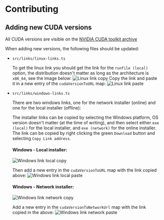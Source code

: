 # Contributing

## Adding new CUDA versions

All CUDA versions are visible on the [NVIDIA CUDA toolkit archive](https://developer.nvidia.com/cuda-toolkit-archive)

When adding new versions, the following files should be updated:
- `src/links/linux-links.ts`
  
  To get the linux link you should get the link for the `runfile (local)` option, the distribution doesn't matter as long as the architecture is `x86_64`, see the image below:
  ![Linux link copy](images/linux-link.png)
  Copy the link and paste it in a new entry of the `cudaVersionToURL` map:
  ![Linux link paste](images/linux-link-code.png)
- `src/links/windows-links.ts`

  There are two windows links, one for the network installer (online) and one for the local installer (offline):
  
  The installer links can be copied by selecting the Windows platform, OS version doesn't matter (at the time of writing), and then select either `exe (local)` for the local installer, and `exe (network)` for the online installer. The link can be copied by right clicking the green `Download` button and selecting `Copy Link address`.

  #### Windows - Local installer:
  ![Windows link local copy](images/windows-link-local.png)

  Then add a new entry in the `cudaVersionToURL` map with the link copied above:
  ![Windows link local paste](images/windows-link-local-code.png)

  #### Windows - Network installer:
  ![Windows link network copy](images/windows-link-network.png)

  Add a new entry in the `cudaVersionToNetworkUrl` map with the link copied in the above:
  ![Windows link network paste](images/windows-link-network-code.png)


  
